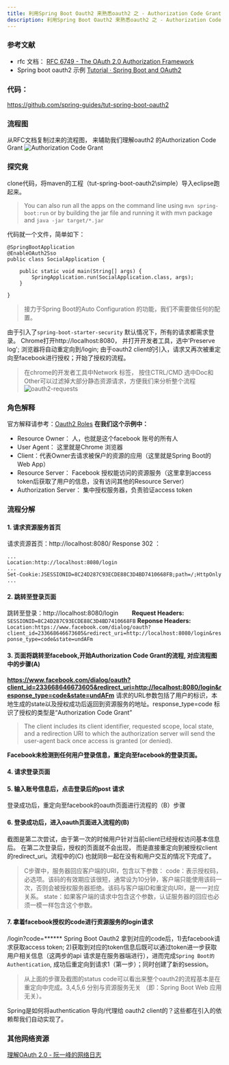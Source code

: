 ```yaml
---
title: 利用Spring Boot Oauth2 来熟悉oauth2 之 - Authorization Code Grant
description: 利用Spring Boot Oauth2 来熟悉oauth2 之 - Authorization Code Grant
---
```

### 参考文献

 - rfc 文档： [RFC 6749 - The OAuth 2.0 Authorization Framework](https://tools.ietf.org/html/rfc6749#section-4.1)
 - Spring boot oauth2 示例 [Tutorial · Spring Boot and OAuth2](https://spring.io/guides/tutorials/spring-boot-oauth2/)

### 代码：
https://github.com/spring-guides/tut-spring-boot-oauth2

### 流程图
从RFC文档复制过来的流程图， 来辅助我们理解oauth2 的Authorization Code Grant
![Authorization Code Grant](http://tech.icoding.tech/Web-Applications-Technologies/oauth2-flow.jpg)

### 探究竟
clone代码，将maven的工程（tut-spring-boot-oauth2\simple）导入eclipse跑起来。 
> You can also run all the apps on the command line using `mvn spring-boot:run` or by building the jar file and running it with mvn package and `java -jar target/*.jar` 

代码就一个文件，简单如下：

```
@SpringBootApplication
@EnableOAuth2Sso
public class SocialApplication {

	public static void main(String[] args) {
		SpringApplication.run(SocialApplication.class, args);
	}

}

```
> 接力于Spring Boot的Auto Configuration 的功能，我们不需要做任何的配置。
 
由于引入了`spring-boot-starter-security` 默认情况下，所有的请求都需求登录。
Chrome打开http://localhost:8080， 并打开开发者工具，选中'Preserve log'; 浏览器将自动重定向到/login; 由于oauth2 client的引入，请求又再次被重定向至facebook进行授权；开始了授权的流程。
> 在chrome的开发者工具中Network 标签， 按住CTRL/CMD 选中Doc和Other可以过滤掉大部分静态资源请求，方便我们来分析整个流程
![oauth2-requests](http://tech.icoding.tech/Web-Applications-Technologies/oauth2-requests.png)
### 角色解释
官方解释请参考：[Oauth2 Roles](https://tools.ietf.org/html/rfc6749#page-6)
**在我们这个示例中：**
 - Resource Owner： 人，也就是这个facebook 账号的所有人
 - User Agent： 这里就是Chrome 浏览器
 - Client：代表Owner去请求被保户的资源的应用（这里就是Spring Boot的Web App）
 - Resource Server： Facebook 授权能访问的资源服务（这里拿到access token后获取了用户的信息，没有访问其他的Resource Server）
 - Authorization Server： 集中授权服务器，负责验证access token

### 流程分解
#### 1. 请求资源服务首页
请求资源首页：http://localhost:8080/    Response 302 ：

```
...
Location:http://localhost:8080/login
...
Set-Cookie:JSESSIONID=8C24D287C93ECDE88C3D4BD7410668FB;path=/;HttpOnly
...
```

#### 2.  跳转至登录页面
跳转至登录：http://localhost:8080/login　　
 **Request Headers:** `SESSIONID=8C24D287C93ECDE88C3D4BD7410668FB` **Reponse Headers:** `Location:https://www.facebook.com/dialog/oauth?client_id=233668646673605&redirect_uri=http://localhost:8080/login&response_type=code&state=undAFm`
#### 3. 页面将跳转至facebook,开始Authorization Code Grant的流程, 对应流程图中的步骤(A)
 **https://www.facebook.com/dialog/oauth?client_id=233668646673605&redirect_uri=http://localhost:8080/login&response_type=code&state=undAFm**
请求的URL参数包括了用户的标识，本地生成的state以及授权成功后返回到资源服务的地址。response_type=code 标识了授权的类型是“Authorization Code Grant”
> The client includes  its client identifier, requested scope, local state, and a        redirection URI to which the authorization server will send the user-agent back once access is granted (or denied).  
 
**Facebook未检测到任何用户登录信息，重定向至facebook的登录页面。**
#### 4. 请求登录页面
#### 5. 输入账号信息后，点击登录后的post 请求
登录成功后，重定向至facebook的oauth页面进行流程的（B）步骤
#### 6. 登录成功后，进入oauth页面进入流程的(B) 
截图是第二次尝试，由于第一次的时候用户针对当前client已经授权访问基本信息后。 在第二次登录后，授权的页面就不会出现， 而是直接重定向到被授权client的redirect_uri。流程中的(C) 也就同B一起在没有和用户交互的情况下完成了。
> C步骤中，服务器回应客户端的URI，包含以下参数：
code：表示授权码，必选项。该码的有效期应该很短，通常设为10分钟，客户端只能使用该码一次，否则会被授权服务器拒绝。该码与客户端ID和重定向URI，是一一对应关系。
state：如果客户端的请求中包含这个参数，认证服务器的回应也必须一模一样包含这个参数。
#### 7. 拿着facebook授权的code进行资源服务的login请求 
/login?code=******  Spring Boot Oauth2 拿到对应的code后，1)去facebook请求获取access token; 2)获取到对应的token信息后既可以通过token进一步获取用户相关信息（这两步的api 请求是在服务器端进行），进而完成`Spring Boot的Authentication`, 成功后重定向到请求1（第一步）；同时创建了新的session。

> 从上面的步骤及截图的status code可以看出来整个oauth2的流程基本是在重定向中完成。3,4,5,6 分别与资源服务无关 （即：Spring Boot Web 应用无关）。 

Spring是如何将authentication 导向/代理给 oauth2 client的？这些都在引入的依赖帮我们自动实现了。

### 其他网络资源
[理解OAuth 2.0 - 阮一峰的网络日志](http://www.ruanyifeng.com/blog/2014/05/oauth_2_0.html)